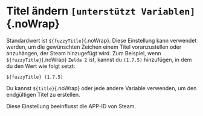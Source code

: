 # Titel ändern `[unterstützt Variablen]`{.noWrap}

Standardwert ist `${fuzzyTitle}`{.noWrap}. Diese Einstellung kann verwendet werden, um die gewünschten Zeichen einem Titel voranzustellen oder anzuhängen, der Steam hinzugefügt wird. Zum Beispiel, wenn `${fuzzyTitle}`{.noWrap} `Zelda 2` ist, kannst du `(1.7.5)` hinzufügen, in dem du den Wert wie folgt setzt:
```
${fuzzyTitle} (1.7.5)
```
Du kannst `${title}`{.noWrap} oder jede andere Variable verwenden, um den endgültigen Titel zu erstellen.

Diese Einstellung beeinflusst die APP-ID von Steam.
